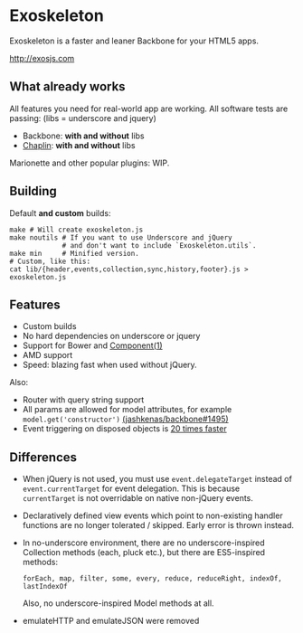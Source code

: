 # Exoskeleton

Exoskeleton is a faster and leaner Backbone for your HTML5 apps.

http://exosjs.com

## What already works
All features you need for real-world app are working.
All software tests are passing: (libs = underscore and jquery)

* Backbone: **with and without** libs
* [Chaplin](http://chaplinjs.org): **with and without** libs

Marionette and other popular plugins: WIP.

## Building

Default **and custom** builds:

    make # Will create exoskeleton.js
    make noutils # If you want to use Underscore and jQuery
                 # and don't want to include `Exoskeleton.utils`.
    make min     # Minified version.
    # Custom, like this:
    cat lib/{header,events,collection,sync,history,footer}.js > exoskeleton.js

## Features

* Custom builds
* No hard dependencies on underscore or jquery
* Support for Bower and [Component(1)](https://github.com/component/component)
* AMD support
* Speed: blazing fast when used without jQuery.

Also:

* Router with query string support
* All params are allowed for model attributes, for example `model.get('constructor')` [(jashkenas/backbone#1495)](https://github.com/jashkenas/backbone/issues/1495)
* Event triggering on disposed objects is [20 times faster](http://jsperf.com/exoskeleton-events-vs-backbone-events)

## Differences

* When jQuery is not used, you must use `event.delegateTarget` instead of `event.currentTarget` for event delegation. This is because `currentTarget` is not overridable on native non-jQuery events.
* Declaratively defined view events which point to
  non-existing handler functions are no longer tolerated / skipped.
  Early error is thrown instead.
* In no-underscore environment, there are no underscore-inspired
  Collection methods (each, pluck etc.), but there are ES5-inspired methods:

  `forEach, map, filter, some, every, reduce, reduceRight, indexOf, lastIndexOf`

  Also, no underscore-inspired Model methods at all.

* emulateHTTP and emulateJSON were removed
